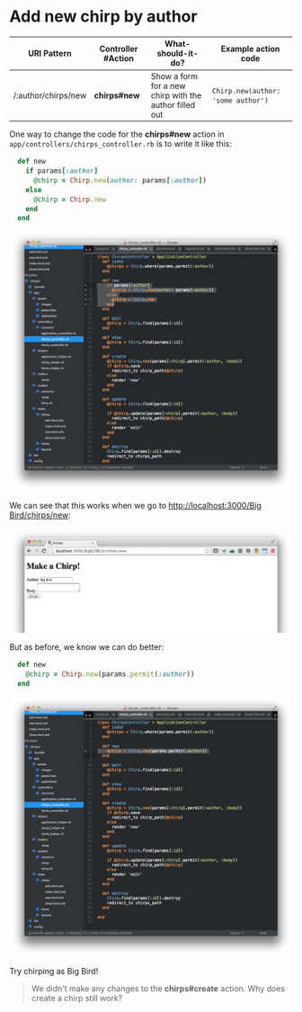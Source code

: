 # Add new chirp by author

| URI Pattern | Controller #Action | What-should-it-do? | Example action code |
| -- | -- | -- | -- |
| /:author/chirps/new | **chirps#new** | Show a form for a new chirp with the author filled out | `Chirp.new(author: 'some author')` |

One way to change the code for the **chirps#new** action in `app/controllers/chirps_controller.rb` is to write it like this:

```rb
  def new
    if params[:author]
      @chirp = Chirp.new(author: params[:author])
    else
      @chirp = Chirp.new
    end
  end
```

![](../images/sublime_new_chirp_by_author_if_else.png)


We can see that this works when we go to [http://localhost:3000/Big Bird/chirps/new](http://localhost:3000/Big%20Bird/chirps/new):

![](../images/chrome_new_chirp_by_author.png)

But as before, we know we can do better:

```rb
  def new
    @chirp = Chirp.new(params.permit(:author))
  end
```

![](../images/sublime_new_chirp_by_author.png)

Try chirping as Big Bird!

> We didn't make any changes to the **chirps#create** action.  Why does create a chirp still work?
